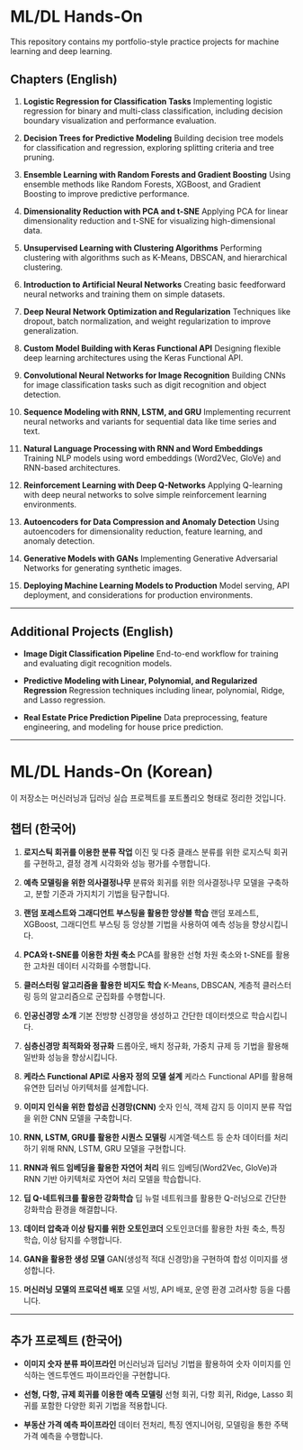 # ML/DL Hands-On

This repository contains my portfolio-style practice projects for machine learning and deep learning.

## Chapters (English)

1. **Logistic Regression for Classification Tasks**
   Implementing logistic regression for binary and multi-class classification, including decision boundary visualization and performance evaluation.

2. **Decision Trees for Predictive Modeling**
   Building decision tree models for classification and regression, exploring splitting criteria and tree pruning.

3. **Ensemble Learning with Random Forests and Gradient Boosting**
   Using ensemble methods like Random Forests, XGBoost, and Gradient Boosting to improve predictive performance.

4. **Dimensionality Reduction with PCA and t-SNE**
   Applying PCA for linear dimensionality reduction and t-SNE for visualizing high-dimensional data.

5. **Unsupervised Learning with Clustering Algorithms**
   Performing clustering with algorithms such as K-Means, DBSCAN, and hierarchical clustering.

6. **Introduction to Artificial Neural Networks**
   Creating basic feedforward neural networks and training them on simple datasets.

7. **Deep Neural Network Optimization and Regularization**
   Techniques like dropout, batch normalization, and weight regularization to improve generalization.

8. **Custom Model Building with Keras Functional API**
   Designing flexible deep learning architectures using the Keras Functional API.

9. **Convolutional Neural Networks for Image Recognition**
   Building CNNs for image classification tasks such as digit recognition and object detection.

10. **Sequence Modeling with RNN, LSTM, and GRU**
    Implementing recurrent neural networks and variants for sequential data like time series and text.

11. **Natural Language Processing with RNN and Word Embeddings**
    Training NLP models using word embeddings (Word2Vec, GloVe) and RNN-based architectures.

12. **Reinforcement Learning with Deep Q-Networks**
    Applying Q-learning with deep neural networks to solve simple reinforcement learning environments.

13. **Autoencoders for Data Compression and Anomaly Detection**
    Using autoencoders for dimensionality reduction, feature learning, and anomaly detection.

14. **Generative Models with GANs**
    Implementing Generative Adversarial Networks for generating synthetic images.

15. **Deploying Machine Learning Models to Production**
    Model serving, API deployment, and considerations for production environments.

---

## Additional Projects (English)

* **Image Digit Classification Pipeline**
  End-to-end workflow for training and evaluating digit recognition models.

* **Predictive Modeling with Linear, Polynomial, and Regularized Regression**
  Regression techniques including linear, polynomial, Ridge, and Lasso regression.

* **Real Estate Price Prediction Pipeline**
  Data preprocessing, feature engineering, and modeling for house price prediction.

---

# ML/DL Hands-On (Korean)

이 저장소는 머신러닝과 딥러닝 실습 프로젝트를 포트폴리오 형태로 정리한 것입니다.

## 챕터 (한국어)

1. **로지스틱 회귀를 이용한 분류 작업**
   이진 및 다중 클래스 분류를 위한 로지스틱 회귀를 구현하고, 결정 경계 시각화와 성능 평가를 수행합니다.

2. **예측 모델링을 위한 의사결정나무**
   분류와 회귀를 위한 의사결정나무 모델을 구축하고, 분할 기준과 가지치기 기법을 탐구합니다.

3. **랜덤 포레스트와 그래디언트 부스팅을 활용한 앙상블 학습**
   랜덤 포레스트, XGBoost, 그래디언트 부스팅 등 앙상블 기법을 사용하여 예측 성능을 향상시킵니다.

4. **PCA와 t-SNE를 이용한 차원 축소**
   PCA를 활용한 선형 차원 축소와 t-SNE를 활용한 고차원 데이터 시각화를 수행합니다.

5. **클러스터링 알고리즘을 활용한 비지도 학습**
   K-Means, DBSCAN, 계층적 클러스터링 등의 알고리즘으로 군집화를 수행합니다.

6. **인공신경망 소개**
   기본 전방향 신경망을 생성하고 간단한 데이터셋으로 학습시킵니다.

7. **심층신경망 최적화와 정규화**
   드롭아웃, 배치 정규화, 가중치 규제 등 기법을 활용해 일반화 성능을 향상시킵니다.

8. **케라스 Functional API로 사용자 정의 모델 설계**
   케라스 Functional API를 활용해 유연한 딥러닝 아키텍처를 설계합니다.

9. **이미지 인식을 위한 합성곱 신경망(CNN)**
   숫자 인식, 객체 감지 등 이미지 분류 작업을 위한 CNN 모델을 구축합니다.

10. **RNN, LSTM, GRU를 활용한 시퀀스 모델링**
    시계열·텍스트 등 순차 데이터를 처리하기 위해 RNN, LSTM, GRU 모델을 구현합니다.

11. **RNN과 워드 임베딩을 활용한 자연어 처리**
    워드 임베딩(Word2Vec, GloVe)과 RNN 기반 아키텍처로 자연어 처리 모델을 학습합니다.

12. **딥 Q-네트워크를 활용한 강화학습**
    딥 뉴럴 네트워크를 활용한 Q-러닝으로 간단한 강화학습 환경을 해결합니다.

13. **데이터 압축과 이상 탐지를 위한 오토인코더**
    오토인코더를 활용한 차원 축소, 특징 학습, 이상 탐지를 수행합니다.

14. **GAN을 활용한 생성 모델**
    GAN(생성적 적대 신경망)을 구현하여 합성 이미지를 생성합니다.

15. **머신러닝 모델의 프로덕션 배포**
    모델 서빙, API 배포, 운영 환경 고려사항 등을 다룹니다.

---

## 추가 프로젝트 (한국어)

* **이미지 숫자 분류 파이프라인**
  머신러닝과 딥러닝 기법을 활용하여 숫자 이미지를 인식하는 엔드투엔드 파이프라인을 구현합니다.

* **선형, 다항, 규제 회귀를 이용한 예측 모델링**
  선형 회귀, 다항 회귀, Ridge, Lasso 회귀를 포함한 다양한 회귀 기법을 적용합니다.

* **부동산 가격 예측 파이프라인**
  데이터 전처리, 특징 엔지니어링, 모델링을 통한 주택 가격 예측을 수행합니다.


